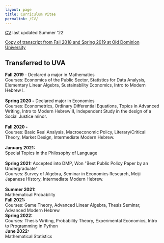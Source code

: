 ```yaml
---
layout: page
title: Curriculum Vitae
permalink: /CV/
---
```



[CV](https://github.com/meperryviola/meperryviola.github.io/raw/gh-pages/MadisonPerry_CV.pdf) last updated Summer '22


[Copy of transcript from Fall 2018 and Spring 2019 at Old Dominion University](https://drive.google.com/file/d/1sWs8cJ4PQ4nEm71aERb3U2dN2rOyHMVA/view)

<h2>Transferred to UVA</h2>

<section>
<b>Fall 2019</b> - Declared a major in Mathematics
<br>Courses: Economics of the Public Sector, Statistics for Data Analysis, Elementary Linear Algebra, Sustainability Economics, Intro to Modern Hebrew I.
<br>
</section>
<section>
<br>
<b>Spring 2020 -</b> Declared major in Economics
<br>Courses: Econometrics, Ordinary Differential Equations, Topics in Advanced Writing, Intro to Modern Hebrew II, Independent Study in the design of a Social Justice minor.
</section>
<section>
<br>
<b>Fall 2020 - </b>
<br> Courses: Basic Real Analysis, Macroeconomic Policy, Literary/Critical Theory, Market Design, Intermediate Modern Hebrew.
</section>
<section>
<br>
<b>January 2021:</b> 
<br>Special Topics in the Philosophy of Language
</section>
<section>
<br>
<b>Spring 2021:</b> Accepted into DMP, Won "Best Public Policy Paper by an Undergraduate"
<br>Courses: Survey of Algebra, Seminar in Economics Research, Meiji Japanese History, Intermediate Modern Hebrew.
</section>
<section>
<br>
<b>Summer 2021:</b> 
<br> Mathematical Probability
</section>
<section>
<b> Fall 2021: </b>
<br> Courses: Game Theory, Advanced Linear Algebra, Thesis Seminar, Advanced Modern Hebrew
</section>
<section>
<b> Spring 2022: </b>
<br> Courses: Thesis Writing, Probability Theory, Experimental Economics, Intro to Programming in Python 
</section>
<section>
<b> June 2022: </b>
<br> Mathematical Statistics
